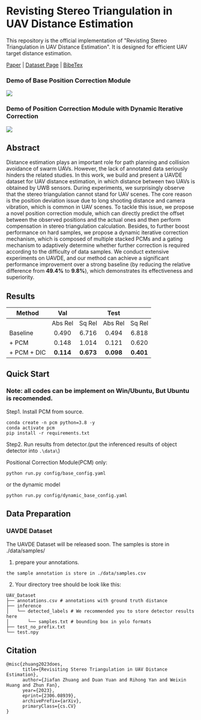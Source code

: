 # Revisting Stereo Triangulation in UAV Distance Estimation

This repository is the official implementation of "Revisting Stereo Triangulation in UAV Distance Estimation". It is designed for efficient UAV target distance estimation.

[Paper](https://arxiv.org/abs/2306.08939) | [Dataset Page](https://duanyuan13.github.io/UAVDE.html) | [BibeTex](#citation)

### Demo of Base Position Correction Module

<img src="./gif/pcm.gif"/>

### Demo of Position Correction Module with Dynamic Iterative Correction

![](./gif/dic_pcm.gif)

## Abstract
Distance estimation plays an important role for path planning and collision avoidance of swarm UAVs. However, the lack of annotated data seriously hinders the related studies. In this work, we build and present a UAVDE dataset for UAV distance estimation, in which distance between two UAVs is obtained by UWB sensors. During experiments, we surprisingly observe that the stereo triangulation cannot stand for UAV scenes. The core reason is the position deviation issue due to long shooting distance and camera vibration, which is common in UAV scenes. To tackle this issue, we propose a novel position correction module, which can directly predict the offset between the observed positions and the actual ones and then perform compensation in stereo triangulation calculation. Besides, to further boost performance on hard samples, we propose a dynamic iterative correction mechanism, which is composed of multiple stacked PCMs and a gating mechanism to adaptively determine whether further correction is required according to the difficulty of data samples. We conduct extensive experiments on UAVDE, and our method can achieve a significant performance improvement over a strong baseline (by reducing the relative difference from **49.4%** to **9.8%**), which demonstrates its effectiveness and superiority.

## Results
| Method      |    Val    |           |   Test    |           |
|-------------|:---------:|:---------:|:---------:|:---------:|
|             |  Abs Rel  |  Sq Rel   |  Abs Rel  |  Sq Rel   |
| Baseline    |   0.490   |   6.716   |   0.494   |   6.818   |
| + PCM       |   0.148   |   1.014   |   0.121   |   0.620   |
| + PCM + DIC | **0.114** | **0.673** | **0.098** | **0.401** |



## Quick Start
### Note: all codes can be implement on Win/Ubuntu, But Ubuntu is recomended.
Step1. Install PCM from source.
```shell
conda create -n pcm python=3.8 -y
conda activate pcm
pip install -r requirements.txt
```
Step2. Run  results from detector.(put the inferenced results of object detector into `.\data\`)

Positional Correction Module(PCM) only:
```shell
python run.py config/base_config.yaml
```
or the dynamic model
```shell
python run.py config/dynamic_base_config.yaml
```

## Data Preparation
### UAVDE Dataset
The UAVDE Dataset will be released soon. The samples is store in ./data/samples/

1. prepare your annotations.
```
the sample annotation is store in ./data/samples.csv
```

2. Your directory tree should be look like this:
```
UAV_Dataset
├── annotations.csv # annotations with ground truth distance
├── inference  
│   └── detected_labels # We recommended you to store detector results here
│       └── samples.txt # bounding box in yolo formats
├── test_no_prefix.txt
└── test.npy
```

## Citation
```
@misc{zhuang2023does,
      title={Revisiting Stereo Triangulation in UAV Distance Estimation}, 
      author={Jiafan Zhuang and Duan Yuan and Rihong Yan and Weixin Huang and Zhun Fan},
      year={2023},
      eprint={2306.08939},
      archivePrefix={arXiv},
      primaryClass={cs.CV}
}
```